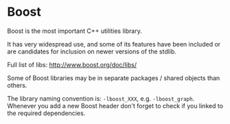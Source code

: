 # Boost

Boost is the most important C++ utilities library.

It has very widespread use, and some of its features have been included or are candidates for inclusion on newer versions of the stdlib.

Full list of libs: <http://www.boost.org/doc/libs/>

Some of Boost libraries may be in separate packages / shared objects than others.

The library naming convention is: `-lboost_XXX`, e.g. `-lboost_graph`. Whenever you add a new Boost header don't forget to check if you linked to the required dependencies.
